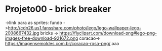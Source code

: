 # Projeto00 - brick breaker

->link para as sprites:
fundo ->http://cdn26.us1.fansshare.com/photo/lego/lego-wallpaper-lego-2008667432.jpg
bricks -> https://flyclipart.com/download-png#lego-png-images-free-download-921672.png
coracao-> https://imagensemoldes.com.br/coracao-rosa-png/
aaa